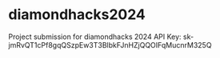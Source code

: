 # diamondhacks2024
Project submission for diamondhacks 2024
API Key: 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
